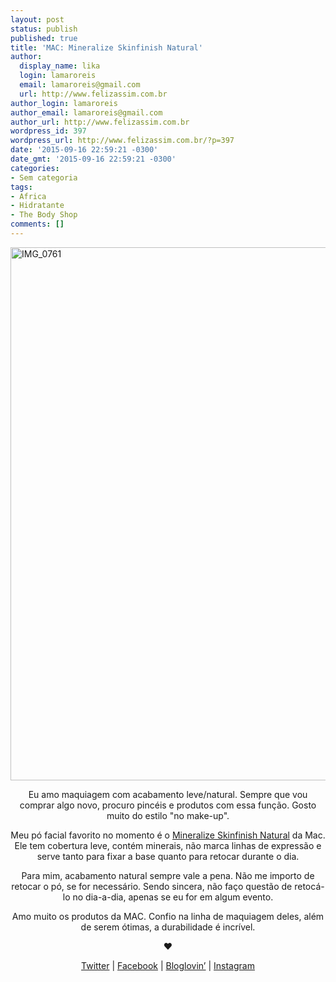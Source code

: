 ```yaml
---
layout: post
status: publish
published: true
title: 'MAC: Mineralize Skinfinish Natural'
author:
  display_name: lika
  login: lamaroreis
  email: lamaroreis@gmail.com
  url: http://www.felizassim.com.br
author_login: lamaroreis
author_email: lamaroreis@gmail.com
author_url: http://www.felizassim.com.br
wordpress_id: 397
wordpress_url: http://www.felizassim.com.br/?p=397
date: '2015-09-16 22:59:21 -0300'
date_gmt: '2015-09-16 22:59:21 -0300'
categories:
- Sem categoria
tags:
- Africa
- Hidratante
- The Body Shop
comments: []
---
```

<p><a href="http://52.88.2.168/wp-content/uploads/2015/09/IMG_0761-e1442443185879.jpg"><img class="aligncenter wp-image-398 size-large" src="http://52.88.2.168/wp-content/uploads/2015/09/IMG_0761-e1442443185879-768x1024.jpg" alt="IMG_0761" width="640" height="853" /></a></p>
<p style="text-align: center;">Eu amo maquiagem com&nbsp;acabamento leve/natural. Sempre que vou comprar algo novo, procuro pinc&eacute;is e produtos com essa&nbsp;fun&ccedil;&atilde;o. Gosto muito do&nbsp;estilo "no make-up".</p></p>
<p style="text-align: center;">Meu p&oacute; facial favorito no momento &eacute; o <a href="http://www.maccosmetics.com.br/product/shaded/9861/30734/Cult-Classics/Mineralize/Mineralize-Skinfinish-Natural/index.tmpl">Mineralize Skinfinish Natural</a> da Mac. Ele tem cobertura leve, cont&eacute;m minerais, n&atilde;o marca linhas de express&atilde;o e serve tanto para fixar a base quanto para retocar durante o dia.</p></p>
<p style="text-align: center;">Para mim, acabamento natural sempre vale a pena. N&atilde;o me importo de retocar o p&oacute;, se for necess&aacute;rio. Sendo sincera, n&atilde;o fa&ccedil;o quest&atilde;o de retoc&aacute;-lo no dia-a-dia, apenas se eu for em algum evento.</p></p>
<p style="text-align: center;">Amo muito os produtos da MAC. Confio na linha de maquiagem deles, al&eacute;m de serem&nbsp;&oacute;timas, a durabilidade &eacute; incr&iacute;vel.</p></p>
<p style="text-align: center;"><b>&hearts;</b></p></p>
<p style="text-align: center;"><a href="https://twitter.com/lettiicee">Twitter</a>&nbsp;|&nbsp;<a href="http://www.facebook.com/blogfelizassim">Facebook</a>&nbsp;|&nbsp;<a href="https://www.bloglovin.com/blogs/feliz-assim-14224049">Bloglovin&rsquo;</a>&nbsp;|&nbsp;<a href="http://instagram.com/lettiicee">Instagram</a></p></p>
